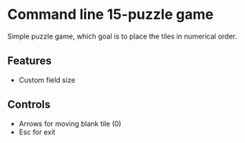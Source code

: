 # Command line 15-puzzle game

Simple puzzle game, which goal is to place the tiles in numerical order.

## Features

- Custom field size

## Controls

- Arrows for moving blank tile (0)
- Esc for exit
